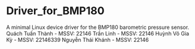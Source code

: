 # Driver_for_BMP180
A minimal Linux device driver for the BMP180 barometric pressure sensor.
Quách Tuấn Thành - MSSV: 22146
Trần Linh - MSSV: 22146
Huỳnh Võ Gia Kỳ - MSSV: 22146339
Nguyễn Thái Khánh - MSSV: 22146
